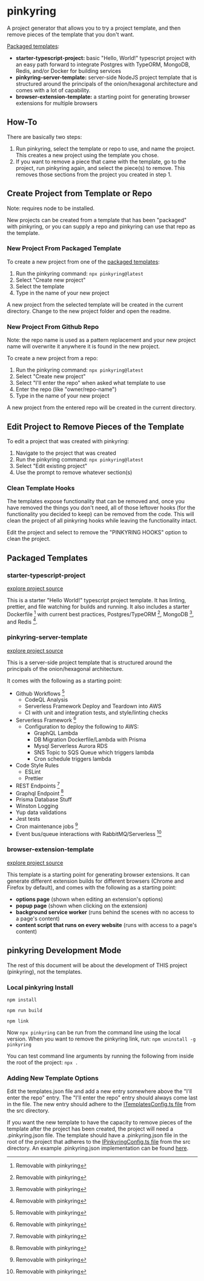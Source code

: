 # pinkyring

A project generator that allows you to try a project template, and then remove pieces of the template that you don't want.

[Packaged templates](#packaged-templates):

- **starter-typescript-project:** basic "Hello, World!" typescript project with an easy path forward to integrate Postgres with TypeORM, MongoDB, Redis, and/or Docker for building services
- **pinkyring-server-template:** server-side NodeJS project template that is structured around the principals of the onion/hexagonal architecture and comes with a lot of capability.
- **browser-extension-template:** a starting point for generating browser extensions for multiple browsers

## How-To

There are basically two steps:

1. Run pinkyring, select the template or repo to use, and name the project.
This creates a new project using the template you chose.
2. If you want to remove a piece that came with the template, go to the project, run pinkyring again, and select the piece(s) to remove.
This removes those sections from the project you created in step 1.

## Create Project from Template or Repo
Note: requires node to be installed.

New projects can be created from a template that has been "packaged" with pinkyring, or you can supply a repo and pinkyring can use that repo as the template.

### New Project From Packaged Template
To create a new project from one of the [packaged templates](#packaged-templates):
1. Run the pinkyring command: `npx pinkyring@latest`
2. Select "Create new project"
3. Select the template
4. Type in the name of your new project

A new project from the selected template will be created in the current directory. Change to the new project folder and open the readme.

### New Project From Github Repo
Note: the repo name is used as a pattern replacement and your new project name will overwrite it anywhere it is found in the new project.

To create a new project from a repo:
1. Run the pinkyring command: `npx pinkyring@latest`
2. Select "Create new project"
3. Select "I'll enter the repo" when asked what template to use
4. Enter the repo (like "owner/repo-name")
5. Type in the name of your new project

A new project from the entered repo will be created in the current directory. 

## Edit Project to Remove Pieces of the Template
To edit a project that was created with pinkyring:
1. Navigate to the project that was created
2. Run the pinkyring command: `npx pinkyring@latest`
3. Select "Edit existing project"
4. Use the prompt to remove whatever section(s)

### Clean Template Hooks
The templates expose functionality that can be removed and, once you have removed the things you don't need, all of those leftover hooks (for the functionality you decided to keep) can be removed from the code.
This will clean the project of all pinkyring hooks while leaving the functionality intact.

Edit the project and select to remove the "PINKYRING HOOKS" option to clean the project.

## Packaged Templates

### starter-typescript-project
[explore project source](https://github.com/CaseyHaralson/starter-typescript-project)

This is a starter "Hello World!" typescript project template. It has linting, prettier, and file watching for builds and running. It also includes a starter Dockerfile [^1] with current best practices, Postgres/TypeORM [^1], MongoDB [^1], and Redis [^1].

### pinkyring-server-template
[explore project source](https://github.com/CaseyHaralson/pinkyring-server-template)

This is a server-side project template that is structured around the principals of the onion/hexagonal architecture.

It comes with the following as a starting point:

- Github Workflows [^1]
  - CodeQL Analysis
  - Serverless Framework Deploy and Teardown into AWS
  - CI with unit and integration tests, and style/linting checks
- Serverless Framework [^1]
  - Configuration to deploy the following to AWS:
    - GraphQL Lambda
    - DB Migration Dockerfile/Lambda with Prisma
    - Mysql Serverless Aurora RDS
    - SNS Topic to SQS Queue which triggers lambda
    - Cron schedule triggers lambda
- Code Style Rules
  - ESLint
  - Prettier
- REST Endpoints [^1]
- Graphql Endpoint [^1]
- Prisma Database Stuff
- Winston Logging
- Yup data validations
- Jest tests
- Cron maintenance jobs [^1]
- Event bus/queue interactions with RabbitMQ/Serverless [^1]

### browser-extension-template
[explore project source](https://github.com/CaseyHaralson/browser-extension-template)

This template is a starting point for generating browser extensions.
It can generate different extension builds for different browsers (Chrome and Firefox by default), and comes with the following as a starting point:

- **options page** (shown when editing an extension's options)
- **popup page** (shown when clicking on the extension)
- **background service worker** (runs behind the scenes with no access to a page's content)
- **content script that runs on every website** (runs with access to a page's content)

[^1]: Removable with pinkyring

## pinkyring Development Mode
The rest of this document will be about the development of THIS project (pinkyring), not the templates.

### Local pinkyring Install

`npm install`

`npm run build`

`npm link`

Now `npx pinkyring` can be run from the command line using the local version. When you want to remove the pinkyring link, run: `npm uninstall -g pinkyring`

You can test command line arguments by running the following from inside the root of the project: `npx .`

### Adding New Template Options

Edit the templates.json file and add a new entry somewhere above the "I'll enter the repo" entry. The "I'll enter the repo" entry should always come last in the file. The new entry should adhere to the [ITemplatesConfig.ts file](./src/ITemplatesConfig.ts) from the src directory.

If you want the new template to have the capacity to remove pieces of the template after the project has been created, the project will need a .pinkyring.json file.
The template should have a .pinkyring.json file in the root of the project that adheres to the [IPinkyringConfig.ts file](./src/IPinkyringConfig.ts) from the src directory. An example .pinkyring.json implementation can be found [here](https://github.com/CaseyHaralson/pinkyring-server-template/blob/main/.pinkyring.json).
